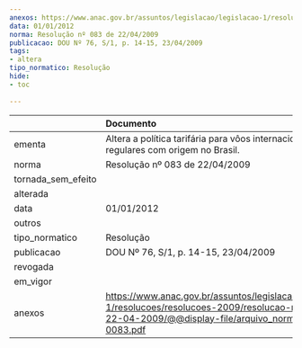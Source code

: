 ```yaml
---
anexos: https://www.anac.gov.br/assuntos/legislacao/legislacao-1/resolucoes/resolucoes-2009/resolucao-no-083-de-22-04-2009/@@display-file/arquivo_norma/RA2009-0083.pdf
data: 01/01/2012
norma: Resolução nº 083 de 22/04/2009
publicacao: DOU Nº 76, S/1, p. 14-15, 23/04/2009
tags:
- altera
tipo_normatico: Resolução
hide: 
- toc 
 
---
```


|                    | Documento                                                                                                                                                       |
|:-------------------|:----------------------------------------------------------------------------------------------------------------------------------------------------------------|
| ementa             | Altera a política tarifária para vôos internacionais regulares com origem no Brasil.                                                                            |
| norma              | Resolução nº 083 de 22/04/2009                                                                                                                                  |
| tornada_sem_efeito |                                                                                                                                                                 |
| alterada           |                                                                                                                                                                 |
| data               | 01/01/2012                                                                                                                                                      |
| outros             |                                                                                                                                                                 |
| tipo_normatico     | Resolução                                                                                                                                                       |
| publicacao         | DOU Nº 76, S/1, p. 14-15, 23/04/2009                                                                                                                            |
| revogada           |                                                                                                                                                                 |
| em_vigor           |                                                                                                                                                                 |
| anexos             | https://www.anac.gov.br/assuntos/legislacao/legislacao-1/resolucoes/resolucoes-2009/resolucao-no-083-de-22-04-2009/@@display-file/arquivo_norma/RA2009-0083.pdf |